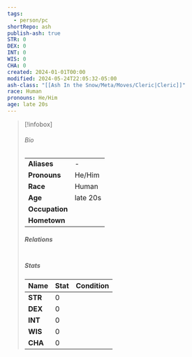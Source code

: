 ```yaml
---  
tags:  
  - person/pc  
shortRepo: ash  
publish-ash: true  
STR: 0  
DEX: 0  
INT: 0  
WIS: 0  
CHA: 0  
created: 2024-01-01T00:00  
modified: 2024-05-24T22:05:32-05:00  
ash-class: "[[Ash In the Snow/Meta/Moves/Cleric|Cleric]]"  
race: Human  
pronouns: He/Him  
age: late 20s  
---  
```

  
> [!infobox]  
> ###### Bio  
> |                |                  |  
> | -------------- | ---------------- |  
> |**Aliases**     | -                |  
> |**Pronouns**    | He/Him           |  
> |**Race**        | Human            |  
> |**Age**         | late 20s            |  
> |**Occupation** |         |  
> |**Hometown**||  
>   
> ##### Relations  
> |                |                           |  
> | -------------- | ------------------------- |  
>   
> ##### Stats  
> | Name | Stat   | Condition      |  
> | ---- | -------- | --------- |  
> | **STR**  | 0 |   |  
> | **DEX**  | 0 |     |  
> | **INT**  | 0 |     |  
> | **WIS**  | 0 |     |  
> | **CHA**  | 0  |     |  
  
 